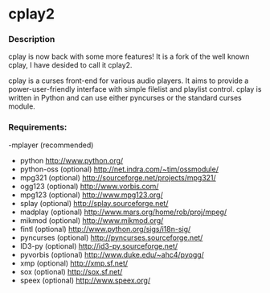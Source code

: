 # cplay2

### Description

cplay is now back with some more features!
It is a fork of the well known cplay, I have desided to call it cplay2.

cplay is a curses front-end for various audio players. It aims
to provide a power-user-friendly interface with simple filelist
and playlist control. cplay is written in Python and can use
either pyncurses or the standard curses module.


### Requirements:

-mplayer (recommended)
- python http://www.python.org/
- python-oss (optional) http://net.indra.com/~tim/ossmodule/
- mpg321 (optional) http://sourceforge.net/projects/mpg321/
- ogg123 (optional) http://www.vorbis.com/
- mpg123 (optional) http://www.mpg123.org/
- splay (optional) http://splay.sourceforge.net/
- madplay (optional) http://www.mars.org/home/rob/proj/mpeg/
- mikmod (optional) http://www.mikmod.org/
- fintl (optional) http://www.python.org/sigs/i18n-sig/
- pyncurses (optional) http://pyncurses.sourceforge.net/
- ID3-py (optional) http://id3-py.sourceforge.net/
- pyvorbis (optional) http://www.duke.edu/~ahc4/pyogg/
- xmp (optional) http://xmp.sf.net/
- sox (optional) http://sox.sf.net/
- speex (optional) http://www.speex.org/
